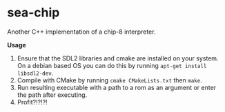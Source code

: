 # sea-chip
Another C++ implementation of a chip-8 interpreter.

**Usage**
1. Ensure that the SDL2 libraries and cmake are installed on your system. On a debian based OS you can do this by running `apt-get install libsdl2-dev`.
2. Compile with CMake by running `cmake CMakeLists.txt` then `make`.
3. Run resulting executable with a path to a rom as an argument or enter the path after executing.
4. Profit?!?!?!

